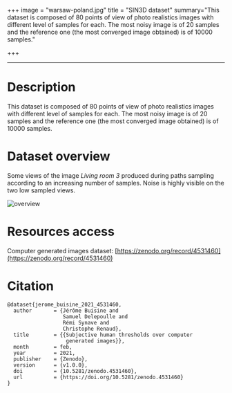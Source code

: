 +++
image = "warsaw-poland.jpg"
title = "SIN3D dataset"
summary="This dataset is composed of 80 points of view of photo realistics images with different level of samples for each. The most noisy image is of 20 samples and the reference one (the most converged image obtained) is of 10000 samples."

+++ 


--- 

# Description

This dataset is composed of 80 points of view of photo realistics images with different level of samples for each. The most noisy image is of 20 samples and the reference one (the most converged image obtained) is of 10000 samples.

# Dataset overview

Some views of the image _Living room 3_ produced during paths sampling according to an increasing number of samples. Noise is highly visible on the two low sampled views.

![overview](/datasets/dataset_overview.png#width60 "Overview")

# Resources access

Computer generated images dataset: [https://zenodo.org/record/4531460](https://zenodo.org/record/4531460)

# Citation

```
@dataset{jerome_buisine_2021_4531460,
  author       = {Jérôme Buisine and
                  Samuel Delepoulle and
                  Rémi Synave and
                  Christophe Renaud},
  title        = {{Subjective human thresholds over computer 
                   generated images}},
  month        = feb,
  year         = 2021,
  publisher    = {Zenodo},
  version      = {v1.0.0},
  doi          = {10.5281/zenodo.4531460},
  url          = {https://doi.org/10.5281/zenodo.4531460}
}
```
